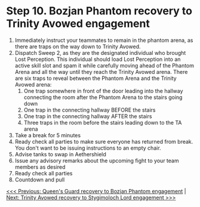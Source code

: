 # Step 10. Bozjan Phantom recovery to Trinity Avowed engagement

1. Immediately instruct your teammates to remain in the phantom arena, as there are traps on the way down to Trinity Avowed.
2. Dispatch Sweep 2, as they are the designated individual who brought Lost Perception.  This individual should load Lost Perception into an active skill slot and spam it while carefully moving ahead of the Phantom Arena and all the way until they reach the Trinity Avowed arena.  There are six traps to reveal between the Phantom Arena and the Trinity Avowed arena:
	1. One trap somewhere in front of the door leading into the hallway connecting the room after the Phantom Arena to the stairs going down
	2. One trap in the connecting hallway BEFORE the stairs
	3. One trap in the connecting hallway AFTER the stairs
	4. Three traps in the room before the stairs leading down to the TA arena
3. Take a break for 5 minutes
4. Ready check all parties to make sure everyone has returned from break.  You don't want to be issuing instructions to an empty chair.
4. Advise tanks to swap in Aethershield
4. Issue any advisory remarks about the upcoming fight to your team members as desired
5. Ready check all parties
6. Countdown and pull

[<<< Previous: Queen's Guard recovery to Bozjan Phantom engagement](09-qg-to-phantom.md) | [Next: Trinity Avowed recovery to Stygimoloch Lord engagement >>>](11-ta-to-styg.md)